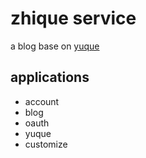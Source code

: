 zhique service
==============
a blog base on [yuque](https://www.yuque.com)

applications
------------
- account
- blog
- oauth
- yuque
- customize